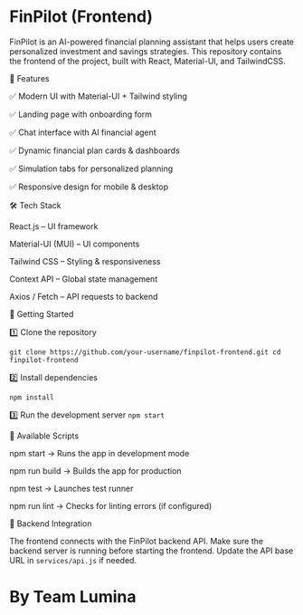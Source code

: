 # FinPilot (Frontend) 

FinPilot is an AI-powered financial planning assistant that helps users create personalized investment and savings strategies. This repository contains the frontend of the project, built with React, Material-UI, and TailwindCSS.

📌 Features

✅ Modern UI with Material-UI + Tailwind styling

✅ Landing page with onboarding form

✅ Chat interface with AI financial agent

✅ Dynamic financial plan cards & dashboards

✅ Simulation tabs for personalized planning

✅ Responsive design for mobile & desktop

🛠️ Tech Stack

React.js – UI framework

Material-UI (MUI) – UI components

Tailwind CSS – Styling & responsiveness

Context API – Global state management

Axios / Fetch – API requests to backend

🚀 Getting Started

1️⃣ Clone the repository

`
git clone https://github.com/your-username/finpilot-frontend.git
cd finpilot-frontend
`

2️⃣ Install dependencies

`
npm install
`

3️⃣ Run the development server
`
npm start
`

🔧 Available Scripts

npm start → Runs the app in development mode

npm run build → Builds the app for production

npm test → Launches test runner

npm run lint → Checks for linting errors (if configured)

🔗 Backend Integration

The frontend connects with the FinPilot backend API.
Make sure the backend server is running before starting the frontend.
Update the API base URL in `services/api.js` if needed.

# By Team Lumina 
